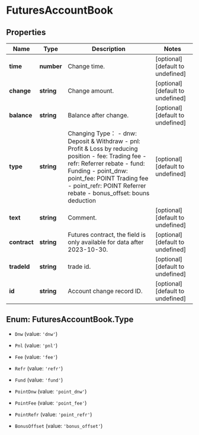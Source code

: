 # FuturesAccountBook

## Properties

Name | Type | Description | Notes
------------ | ------------- | ------------- | -------------
**time** | **number** | Change time. | [optional] [default to undefined]
**change** | **string** | Change amount. | [optional] [default to undefined]
**balance** | **string** | Balance after change. | [optional] [default to undefined]
**type** | **string** | Changing Type：  - dnw: Deposit &amp; Withdraw - pnl: Profit &amp; Loss by reducing position - fee: Trading fee - refr: Referrer rebate - fund: Funding - point_dnw: point_fee: POINT Trading fee - point_refr: POINT Referrer rebate - bonus_offset: bouns deduction | [optional] [default to undefined]
**text** | **string** | Comment. | [optional] [default to undefined]
**contract** | **string** | Futures contract, the field is only available for data after 2023-10-30. | [optional] [default to undefined]
**tradeId** | **string** | trade id. | [optional] [default to undefined]
**id** | **string** | Account change record ID. | [optional] [default to undefined]

## Enum: FuturesAccountBook.Type

* `Dnw` (value: `'dnw'`)

* `Pnl` (value: `'pnl'`)

* `Fee` (value: `'fee'`)

* `Refr` (value: `'refr'`)

* `Fund` (value: `'fund'`)

* `PointDnw` (value: `'point_dnw'`)

* `PointFee` (value: `'point_fee'`)

* `PointRefr` (value: `'point_refr'`)

* `BonusOffset` (value: `'bonus_offset'`)


